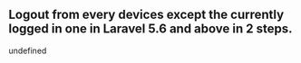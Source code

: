 ## Logout from every devices except the currently logged in one in Laravel 5.6 and above in 2 steps.

undefined